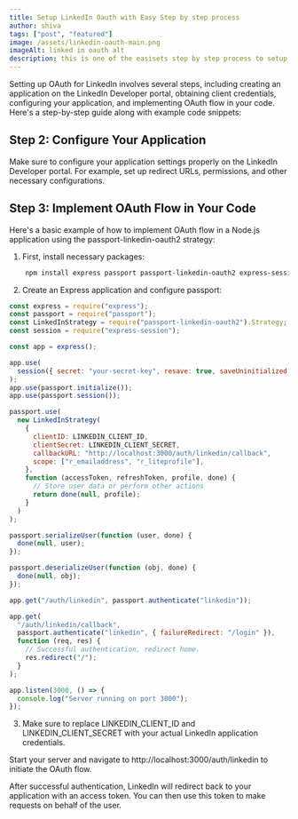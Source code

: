 ```yaml
---
title: Setup LinkedIn Oauth with Easy Step by step process
author: shiva
tags: ["post", "featured"]
image: /assets/linkedin-oauth-main.png
imageAlt: linked in oauth alt
description: this is one of the easisets step by step process to setup linked oauth to your website
---
```


Setting up OAuth for LinkedIn involves several steps, including creating an application on the LinkedIn Developer portal, obtaining client credentials, configuring your application, and implementing OAuth flow in your code. Here's a step-by-step guide along with example code snippets:

## Step 2: Configure Your Application

Make sure to configure your application settings properly on the LinkedIn Developer portal. For example, set up redirect URLs, permissions, and other necessary configurations.

## Step 3: Implement OAuth Flow in Your Code

Here's a basic example of how to implement OAuth flow in a Node.js application using the passport-linkedin-oauth2 strategy:

1.  First, install necessary packages:

```bash
    npm install express passport passport-linkedin-oauth2 express-session

```

2.  Create an Express application and configure passport:

```js
const express = require("express");
const passport = require("passport");
const LinkedInStrategy = require("passport-linkedin-oauth2").Strategy;
const session = require("express-session");

const app = express();

app.use(
  session({ secret: "your-secret-key", resave: true, saveUninitialized: true })
);
app.use(passport.initialize());
app.use(passport.session());

passport.use(
  new LinkedInStrategy(
    {
      clientID: LINKEDIN_CLIENT_ID,
      clientSecret: LINKEDIN_CLIENT_SECRET,
      callbackURL: "http://localhost:3000/auth/linkedin/callback",
      scope: ["r_emailaddress", "r_liteprofile"],
    },
    function (accessToken, refreshToken, profile, done) {
      // Store user data or perform other actions
      return done(null, profile);
    }
  )
);

passport.serializeUser(function (user, done) {
  done(null, user);
});

passport.deserializeUser(function (obj, done) {
  done(null, obj);
});

app.get("/auth/linkedin", passport.authenticate("linkedin"));

app.get(
  "/auth/linkedin/callback",
  passport.authenticate("linkedin", { failureRedirect: "/login" }),
  function (req, res) {
    // Successful authentication, redirect home.
    res.redirect("/");
  }
);

app.listen(3000, () => {
  console.log("Server running on port 3000");
});
```

3. Make sure to replace LINKEDIN_CLIENT_ID and LINKEDIN_CLIENT_SECRET with your actual LinkedIn application credentials.

Start your server and navigate to http://localhost:3000/auth/linkedin to initiate the OAuth flow.

After successful authentication, LinkedIn will redirect back to your application with an access token. You can then use this token to make requests on behalf of the user.
